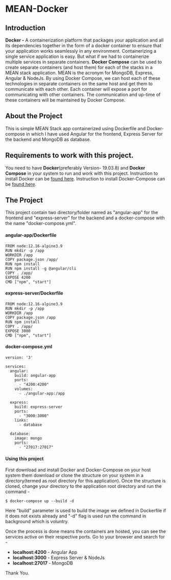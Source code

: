# MEAN-Docker

## Introduction
**Docker -** A containerization platform that packages your application and all its dependencies together in the form of a docker container to ensure that your application works seamlessly in any environment.
Containerizing a single service application is easy. But what if we had to containerize multiple services in separate containers.
**Docker Compose** can be used to create separate containers (and host them) for each of the stacks in a MEAN stack application. MEAN is the acronym for MongoDB, Express, Angular & NodeJs.
By using Docker Compose, we can host each of these technologies in separate containers on the same host and get them to communicate with each other. Each container will expose a port for communicating with other containers.
The communication and up-time of these containers will be maintained by Docker Compose.

## About the Project
This is simple MEAN Stack app containerized using Dockerfile and Docker-compose in which I have used Angular for the frontend, Express Server for the backend and MongoDB as database. 

## Requirements to work with this project.
You need to have **Docker**(preferably Version- 19.03.8) and **Docker Compose** in your system to run and work with this project.
Instruction to install Docker can be [found here](https://docs.docker.com/engine/install/).
Instruction to install Docker-Compose can be [found here](https://docs.docker.com/compose/install/).

## The Project
This project contain two directory/folder named as "angular-app" for the frontend and "express-server" for the backend and a docker-compose with the name "docker-compose.yml".

#### angular-app/Dockerfile
```
FROM node:12.16-alpine3.9
RUN mkdir -p /app
WORKDIR /app
COPY package.json /app/
RUN npm install
RUN npm install -g @angular/cli
COPY . /app/
EXPOSE 4200
CMD ["npm", "start"]
```
#### express-server/Dockerfile
```
FROM node:12.16-alpine3.9
RUN mkdir -p /app
WORKDIR /app
COPY package.json /app
RUN npm install
COPY . /app/
EXPOSE 3000
CMD ["npm", "start"]
```
#### docker-compose.yml
```
version: '3'

services:
  angular:
    build: angular-app
    ports:
      - "4200:4200"
    volumes:
      - ./angular-app:/app

  express:
    build: express-server
    ports:
      - "3000:3000"
    links:
      - database

  database:
    image: mongo
    ports:
      - "27017:27017"

```

#### Using this project
First download and install Docker and Docker-Compose on your host system them download or clone the structure on your system in a directory(termed as root directory for this application). Once the structure is cloned, change your directory to the application root directory and run the command -
```
$ docker-compose up --build -d
```
Here "build" parameter is used to build the image we defined in Dockerfile if it does not exists already and  "-d" flag is used run the command in background which is voluntry.

Once the process is done means the containers are hosted, you can see the services active on their respective ports. Go to your browser and search for -
- **localhost:4200** - Angular App
- **localhost:3000** - Express Server & NodeJs
- **localhost:27017** - MongoDB

Thank You.
